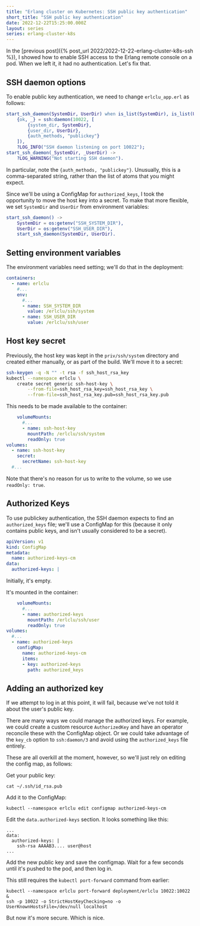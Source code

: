 ```yaml
---
title: "Erlang cluster on Kubernetes: SSH public key authentication"
short_title: "SSH public key authentication"
date: 2022-12-22T15:25:00.000Z
layout: series
series: erlang-cluster-k8s
---
```


In the [previous post]({% post_url 2022/2022-12-22-erlang-cluster-k8s-ssh %}), I showed how to enable SSH access to the
Erlang remote console on a pod. When we left it, it had no authentication. Let's fix that.

## SSH daemon options

To enable public key authentication, we need to change `erlclu_app.erl` as follows:

```erlang
start_ssh_daemon(SystemDir, UserDir) when is_list(SystemDir), is_list(UserDir) ->
    {ok, _} = ssh:daemon(10022, [
        {system_dir, SystemDir},
        {user_dir, UserDir},
        {auth_methods, "publickey"}
    ]),
    ?LOG_INFO("SSH daemon listening on port 10022");
start_ssh_daemon(_SystemDir, _UserDir) ->
    ?LOG_WARNING("Not starting SSH daemon").
```

In particular, note the `{auth_methods, "publickey"}`. Unusually, this is a comma-separated string, rather than the list
of atoms that you might expect.

Since we'll be using a ConfigMap for `authorized_keys`, I took the opportunity to move the host key into a secret. To
make that more flexible, we set `SystemDir` and `UserDir` from environment variables:

```erlang
start_ssh_daemon() ->
    SystemDir = os:getenv("SSH_SYSTEM_DIR"),
    UserDir = os:getenv("SSH_USER_DIR"),
    start_ssh_daemon(SystemDir, UserDir).
```

## Setting environment variables

The environment variables need setting; we'll do that in the deployment:

```yaml
containers:
  - name: erlclu
    #...
    env:
      #...
      - name: SSH_SYSTEM_DIR
        value: /erlclu/ssh/system
      - name: SSH_USER_DIR
        value: /erlclu/ssh/user
```

## Host key secret

Previously, the host key was kept in the `priv/ssh/system` directory and created either manually, or as part of the build. We'll move it to a secret:

```bash
ssh-keygen -q -N "" -t rsa -f ssh_host_rsa_key
kubectl --namespace erlclu \
    create secret generic ssh-host-key \
        --from-file=ssh_host_rsa_key=ssh_host_rsa_key \
        --from-file=ssh_host_rsa_key.pub=ssh_host_rsa_key.pub
```

This needs to be made available to the container:

```yaml
    volumeMounts:
      #...
      - name: ssh-host-key
        mountPath: /erlclu/ssh/system
        readOnly: true
volumes:
  - name: ssh-host-key
    secret:
      secretName: ssh-host-key
  #...
```

Note that there's no reason for us to write to the volume, so we use `readOnly: true`.

## Authorized Keys

To use publickey authentication, the SSH daemon expects to find an `authorized_keys` file; we'll use a ConfigMap for
this (because it only contains public keys, and isn't usually considered to be a secret).

```yaml
apiVersion: v1
kind: ConfigMap
metadata:
  name: authorized-keys-cm
data:
  authorized-keys: |
```

Initially, it's empty.

It's mounted in the container:

```yaml
    volumeMounts:
      #...
      - name: authorized-keys
        mountPath: /erlclu/ssh/user
        readOnly: true
volumes:
  #...
  - name: authorized-keys
    configMap:
      name: authorized-keys-cm
      items:
      - key: authorized-keys
        path: authorized_keys
```

## Adding an authorized key

If we attempt to log in at this point, it will fail, because we've not told it about the user's public key.

There are many ways we could manage the authorized keys. For example, we could create a custom resource `AuthorizedKey`
and have an operator reconcile these with the ConfigMap object. Or we could take advantage of the `key_cb` option to
`ssh:daemon/3` and avoid using the `authorized_keys` file entirely.

These are all overkill at the moment, however, so we'll just rely on editing the config map, as follows:

Get your public key:

```
cat ~/.ssh/id_rsa.pub
```

Add it to the ConfigMap:

```
kubectl --namespace erlclu edit configmap authorized-keys-cm
```

Edit the `data.authorized-keys` section. It looks something like this:

```
...
data:
  authorized-keys: |
    ssh-rsa AAAAB3.... user@host
...
```

Add the new public key and save the configmap. Wait for a few seconds until it's pushed to the pod, and then log in.

This still requires the `kubectl port-forward` command from earlier:

```
kubectl --namespace erlclu port-forward deployment/erlclu 10022:10022 &
ssh -p 10022 -o StrictHostKeyChecking=no -o UserKnownHostsFile=/dev/null localhost
```

But now it's more secure. Which is nice.
